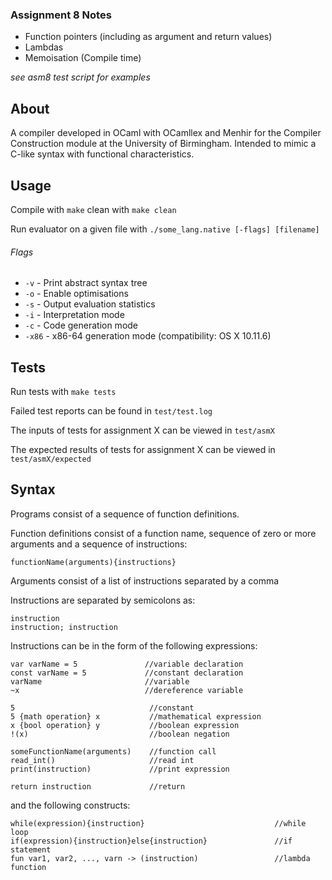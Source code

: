 ### Assignment 8 Notes
- Function pointers (including as argument and return values)
- Lambdas
- Memoisation (Compile time)

*see asm8 test script for examples*

## About
A compiler developed in OCaml with OCamllex and Menhir for the Compiler Construction module at the University of Birmingham. Intended to mimic a C-like syntax with functional characteristics.

## Usage
Compile with `make` clean with `make clean`

Run evaluator on a given file with `./some_lang.native [-flags] [filename]`

###### Flags
- `-v` - Print abstract syntax tree
- `-o` - Enable optimisations
- `-s` - Output evaluation statistics
- `-i` - Interpretation mode
- `-c` - Code generation mode
- `-x86` - x86-64 generation mode (compatibility: OS X 10.11.6)

## Tests

Run tests with `make tests`

Failed test reports can be found in `test/test.log`

The inputs of tests for assignment X can be viewed in `test/asmX`

The expected results of tests for assignment X can be viewed in `test/asmX/expected`

## Syntax
Programs consist of a sequence of function definitions.

Function definitions consist of a function name, sequence of zero or more arguments and a sequence of instructions:
```
functionName(arguments){instructions}
```

Arguments consist of a list of instructions separated by a comma

Instructions are separated by semicolons as:

```
instruction
instruction; instruction
```

Instructions can be in the form of the following expressions:

```
var varName = 5               //variable declaration
const varName = 5             //constant declaration
varName                       //variable
~x                            //dereference variable

5                              //constant
5 {math operation} x           //mathematical expression
x {bool operation} y           //boolean expression
!(x)                           //boolean negation

someFunctionName(arguments)    //function call
read_int()                     //read int
print(instruction)             //print expression

return instruction             //return
```

and the following constructs:

```
while(expression){instruction}                             //while loop
if(expression){instruction}else{instruction}               //if statement
fun var1, var2, ..., varn -> (instruction)                 //lambda function
```
